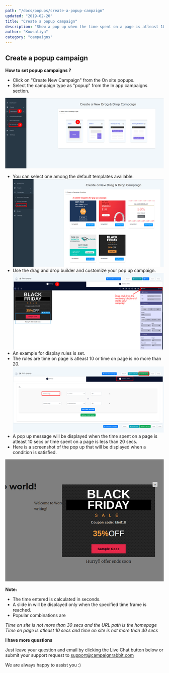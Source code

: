 ```yaml
---
path: "/docs/popups/create-a-popup-campaign"
updated: "2019-02-20"
title: "Create a popup campaign"
description: "Show a pop up when the time spent on a page is atleast 10 secs"
author: "Kowsaliya"
category: "campaigns"
---
```

## Create a popup campaign
**How to set popup campaigns ?**
* Click on "Create New Campaign" from the On site popups.
* Select the campaign type as "popup" from the In app campaigns section.

![pop](https://raw.githubusercontent.com/campaignrabbit/cr-media/master/images/docs/campaigns/onsite-messaging-campaigns/pop.png)

* You can select one among the default templates available.
![tempop](https://raw.githubusercontent.com/campaignrabbit/cr-media/master/images/docs/campaigns/onsite-messaging-campaigns/tempop.png)
* Use the drag and drop builder and customize your pop up campaign.
![popupdesign](https://raw.githubusercontent.com/campaignrabbit/cr-media/master/images/docs/campaigns/onsite-messaging-campaigns/popupdesign.png)
* An example for display rules is set.
* The rules are time on page is atleast 10 or time on page is no more than 20.
![popu-rules](https://raw.githubusercontent.com/campaignrabbit/cr-media/master/images/docs/campaigns/onsite-messaging-campaigns/popuprules.png)
* A pop up message will be displayed when the time spent on a page is atleast 10 secs or time spent on a page is less than 20 secs.
* Here is a screenshot of the pop up that will be displayed when a condition is satisfied.

![popup](https://raw.githubusercontent.com/campaignrabbit/cr-media/master/images/docs/campaigns/onsite-messaging-campaigns/popup.png)

**Note:**  
* The time entered is calculated in seconds.
* A slide in will be displayed only when the specified time frame is reached.
* Popular combinations are

*Time on site is not more than 30 secs and the URL path is the homepage
Time on page is atleast 10 secs and time on site is not more than 40 secs*  

**I have more questions**

Just leave your question and email by clicking the Live Chat button below or submit your support request to <support@campaignrabbit.com>

We are always happy to assist you :)
